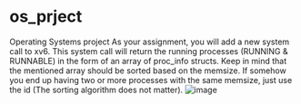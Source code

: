 # os_prject
Operating Systems  project
As your assignment, you will add a new system call to xv6. This system call will
return the running processes (RUNNING & RUNNABLE) in the form of an array of
proc_info structs.
Keep in mind that the mentioned array should be sorted based on the memsize. If
somehow you end up having two or more processes with the same memsize, just
use the id (The sorting algorithm does not matter).
![image](https://user-images.githubusercontent.com/119484000/234562705-a8953851-7c79-4c4c-8f7d-f21bc6b5c88e.png)
